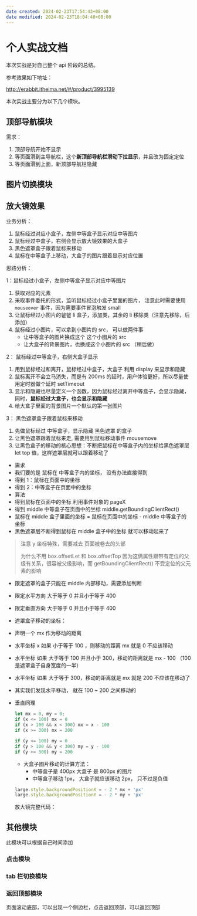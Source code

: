 ```yaml
---
date created: 2024-02-23T17:54:43+08:00
date modified: 2024-02-23T18:04:40+08:00
---
```


# 个人实战文档

本次实战是对自己整个 api 阶段的总结。

参考效果如下地址：

http://erabbit.itheima.net/#/product/3995139

本次实战主要分为以下几个模块。

## 顶部导航模块

需求：

1. 顶部导航开始不显示
2. 等页面滑到主导航栏，这个**新顶部导航栏滑动下拉显示**，并且改为固定定位
3. 等页面滑到上面，新顶部导航栏隐藏

## 图片切换模块

## 放大镜效果

业务分析：

1. 鼠标经过对应小盒子，左侧中等盒子显示对应中等图片
2. 鼠标经过中盒子，右侧会显示放大镜效果的大盒子
3. 黑色遮罩盒子跟着鼠标来移动
4. 鼠标在中等盒子上移动，大盒子的图片跟着显示对应位置

思路分析：

1：鼠标经过小盒子，左侧中等盒子显示对应中等图片

1. 获取对应的元素
2. 采取事件委托的形式，监听鼠标经过小盒子里面的图片， 注意此时需要使用 `mouseover` 事件，因为需要事件冒泡触发 small 
3. 让鼠标经过小图片的爸爸 li 盒子，添加类，其余的 li 移除类（注意先移除，后添加）
4. 鼠标经过小图片，可以拿到小图片的 src， 可以做两件事
   - 让中等盒子的图片换成这个 这个小图片的 src
   - 让大盒子的背景图片，也换成这个小图片的 src （稍后做）

2： 鼠标经过中等盒子，右侧大盒子显示

1. 用到鼠标经过和离开，鼠标经过中盒子，大盒子 利用 display 来显示和隐藏
2. 鼠标离开不会立马消失，而是有 200ms 的延时，用户体验更好，所以尽量使用定时器做个延时 setTimeout
3. 显示和隐藏也尽量定义一个函数，因为鼠标经过离开中等盒子，会显示隐藏，同时，**鼠标经过大盒子，也会显示和隐藏**
4. 给大盒子里面的背景图片一个默认的第一张图片

3： 黑色遮罩盒子跟着鼠标来移动

1.  先做鼠标经过 中等盒子，显示隐藏 黑色遮罩 的盒子
2.  让黑色遮罩跟着鼠标来走, 需要用到鼠标移动事件 mousemove  
3. 让黑色盒子的移动的核心思想：不断把鼠标在中等盒子内的坐标给黑色遮罩层 let  top 值，这样遮罩层就可以跟着移动了

- 需求 
 - 我们要的是 鼠标在 中等盒子内的坐标， 没有办法直接得到
 - 得到 1：鼠标在页面中的坐标
 - 得到 2：中等盒子在页面中的坐标
- 算法
 - 得到鼠标在页面中的坐标    利用事件对象的 pageX  
 - 得到 middle 中等盒子在页面中的坐标 middle.getBoundingClientRect()
 - 鼠标在 middle 盒子里面的坐标   =   鼠标在页面中的坐标 -   middle 中等盒子的坐标
 - 黑色遮罩层不断得到鼠标在 middle 盒子中的坐标 就可以移动起来了

> 注意 y 坐标特殊，需要减去 页面被卷去的头部 
>
>为什么不用 box.offsetLet 和 box.offsetTop 因为这俩属性跟带有定位的父级有关系，很容被父级影响，而 getBoundingClientRect() 不受定位的父元素的影响

- 限定遮罩的盒子只能在 middle 内部移动，需要添加判断
 - 限定水平方向 大于等于 0 并且小于等于 400
 - 限定垂直方向 大于等于 0 并且小于等于 400
- 遮罩盒子移动的坐标： 
 - 声明一个 mx 作为移动的距离
 - 水平坐标 x 如果 小于等于 100 ，则移动的距离 mx 就是 0 不应该移动
 - 水平坐标 如果 大于等于 100 并且小于 300，移动的距离就是 mx - 100 （100 是遮罩盒子自身宽度的一半）
 - 水平坐标 如果 大于等于 300，移动的距离就是 mx 就是 200 不应该在移动了
 - 其实我们发现水平移动， 就在 100 ~ 200 之间移动的
 - 垂直同理

   ~~~javascript
   let mx = 0, my = 0;
   if (x <= 100) mx = 0
   if (x > 100 && x < 300) mx = x - 100
   if (x >= 300) mx = 200

   if (y <= 100) my = 0
   if (y > 100 && y < 300) my = y - 100
   if (y >= 300) my = 200
   
   ~~~
   
   - 大盒子图片移动的计算方法：
     - 中等盒子是 400px 大盒子 是 800px 的图片
     - 中等盒子移动 1px， 大盒子就应该移动 2px， 只不过是负值

   ~~~JavaScript
   large.style.backgroundPositionX = - 2 * mx + 'px'
   large.style.backgroundPositionY = - 2 * my + 'px'
   ~~~

   放大镜完整代码：

## 其他模块

此模块可以根据自己时间添加

### 点击模块

### tab 栏切换模块

### 返回顶部模块

页面滚动底部，可以出现一个侧边栏，点击返回顶部，可以返回顶部

